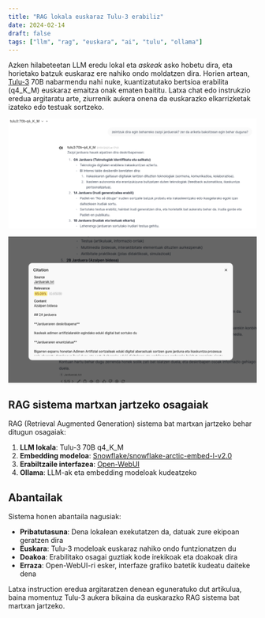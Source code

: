 ```yaml
---
title: "RAG lokala euskaraz Tulu-3 erabiliz"
date: 2024-02-14
draft: false
tags: ["llm", "rag", "euskara", "ai", "tulu", "ollama"]
---
```


Azken hilabeteetan LLM eredu lokal eta *askeak* asko hobetu dira, eta horietako batzuk euskaraz ere nahiko ondo moldatzen dira. Horien artean, [Tulu-3](https://allenai.org/blog/tulu-3-technical) 70B nabarmendu nahi nuke, kuantizatutako bertsioa erabilita (q4_K_M) euskaraz emaitza onak ematen baititu. Latxa chat edo instrukzio eredua argitaratu arte, ziurrenik aukera onena da euskarazko elkarrizketak izateko edo testuak sortzeko.

![Open-WebUI bidezko elkarrizketa, Tulu3 ereduarekin](/images/openwebui_chat.png)

![Galderari erantzuteko, RAG bidez erabilitako kanpo baliabideak](/images/openwebui_citation.png)


## RAG sistema martxan jartzeko osagaiak

RAG (Retrieval Augmented Generation) sistema bat martxan jartzeko behar ditugun osagaiak:

1. **LLM lokala**: Tulu-3 70B q4_K_M
2. **Embedding modeloa**: [Snowflake/snowflake-arctic-embed-l-v2.0](https://huggingface.co/Snowflake/snowflake-arctic-embed-l-v2.0)
3. **Erabiltzaile interfazea**: [Open-WebUI](https://github.com/open-webui/open-webui)
4. **Ollama**: LLM-ak eta embedding modeloak kudeatzeko

## Abantailak

Sistema honen abantaila nagusiak:

- **Pribatutasuna**: Dena lokalean exekutatzen da, datuak zure ekipoan geratzen dira
- **Euskara**: Tulu-3 modeloak euskaraz nahiko ondo funtzionatzen du
- **Doakoa**: Erabilitako osagai guztiak kode irekikoak eta doakoak dira
- **Erraza**: Open-WebUI-ri esker, interfaze grafiko batetik kudeatu daiteke dena

Latxa instruction eredua argitaratzen denean eguneratuko dut artikulua, baina momentuz Tulu-3 aukera bikaina da euskarazko RAG sistema bat martxan jartzeko.